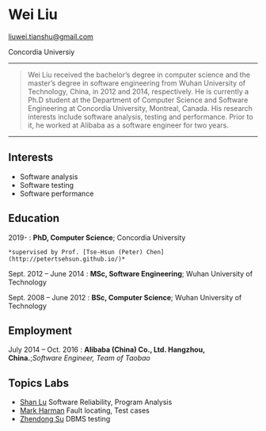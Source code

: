 Wei Liu
============
liuwei.tianshu@gmail.com

Concordia Universiy

----

>  Wei Liu received the bachelor’s degree in computer science and the master’s degree in software engineering from Wuhan University of Technology, China, in 2012 and 2014, 
>  respectively. He is currently a Ph.D student at the Department of Computer Science and Software Engineering at Concordia University, Montreal, Canada. His research interests 
>  include software analysis, testing and performance. Prior to it, he worked at Alibaba as a software engineer for two years.

----


Interests
---------

* Software analysis
* Software testing
* Software performance


Education
---------

2019- 
:   **PhD, Computer Science**; Concordia University

    *supervised by Prof. [Tse-Hsun (Peter) Chen](http://petertsehsun.github.io/)*

Sept. 2012 – June 2014
:   **MSc, Software Engineering**; Wuhan University of Technology
    
    
Sept. 2008 – June 2012
:   **BSc, Computer Science**; Wuhan University of Technology


Employment
---------
July 2014 – Oct. 2016
:   **Alibaba (China) Co., Ltd. Hangzhou, China.**;*Software Engineer, Team of Taobao*
    

Topics Labs
---------

* [Shan Lu](http://people.cs.uchicago.edu/~shanlu/) Software Reliability, Program Analysis
* [Mark Harman](http://www0.cs.ucl.ac.uk/staff/mharman/) Fault locating, Test cases
* [Zhendong Su](https://people.inf.ethz.ch/suz/) DBMS testing
